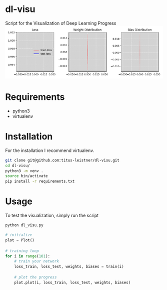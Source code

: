 # dl-visu
Script for the Visualization of Deep Learning Progress
![preview](https://github.com/titus-leistner/dl-visu/blob/master/dl_vis.gif)

# Requirements
* python3
* virtualenv

# Installation
For the installation I recommend virtualenv.

```sh
git clone git@github.com:titus-leistner/dl-visu.git
cd dl-visu/
python3 -m venv .
source bin/activate
pip install -r requirements.txt
```

# Usage
To test the visualization, simply run the script
```sh
python dl_visu.py
```

```python
# initialize
plot = Plot()

# training loop
for i in range(101):
    # train your network
    loss_train, loss_test, weights, biases = train(i)

    # plot the progress
    plot.plot(i, loss_train, loss_test, weights, biases)
```

